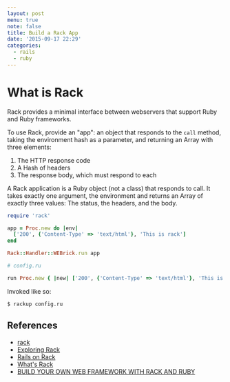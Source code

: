 ```yaml
---
layout: post
menu: true
note: false
title: Build a Rack App
date: '2015-09-17 22:29'
categories:
  - rails
  - ruby
---
```


# What is Rack

Rack provides a minimal interface between webservers that support Ruby and Ruby frameworks.

To use Rack, provide an "app": an object that responds to the `call` method, taking the environment hash as a parameter, and returning an Array with three elements:

1. The HTTP response code
2. A Hash of headers
3. The response body, which must respond to each

A Rack application is a Ruby object (not a class) that responds to call. It takes exactly one argument, the environment and returns an Array of exactly three values: The status, the headers, and the body.

``` ruby
require 'rack'

app = Proc.new do |env|
  ['200', {'Content-Type' => 'text/html'}, 'This is rack']
end

Rack::Handler::WEBrick.run app
```

``` ruby
# config.ru

run Proc.new { |new| ['200', {'Content-Type' => 'text/html'}, 'This is rack']}
```

Invoked like so:

``` bash
$ rackup config.ru
```

## References

- [rack](http://rack.github.io/)
- [Exploring Rack](http://code.tutsplus.com/tutorials/exploring-rack--net-32976)
- [Rails on Rack](http://guides.rubyonrails.org/rails_on_rack.html)
- [What's Rack](http://rubylearning.com/blog/2013/04/02/whats-rack/)
- [BUILD YOUR OWN WEB FRAMEWORK WITH RACK AND RUBY](https://isotope11.com/blog/build-your-own-web-framework-with-rack-and-ruby-part-2)
